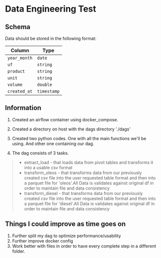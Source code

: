 Data Engineering Test
====================
## Schema

Data should be stored in the following format:

| Column       | Type        |
| ------------ | ----------- |
| `year_month` | `date`      |
| `uf`         | `string`    |
| `product`    | `string`    |
| `unit`       | `string`    |
| `volume`     | `double`    |
| `created_at` | `timestamp` |

## Information
1. Created an airflow container using docker_compose.

2. Created a directory on host with the dags directory './dags'

3. Created two python codes. One with all the main functions we'll be using. And other one containing our dag.

4. The dag consists of 3 tasks.
  >- extract_load - that loads data from pivot tables and transforms it into a usable csv format
  >- transform_oleos - that transforms data from our previously created csv file into the user requested table format and then into a parquet file for 'oleos'.All Data 
   is validates against original df in order to maintain file and data consistency
  >- transform_diesel - that transforms data from our previously created csv file into the user requested table format and then into a parquet file for 'diesel'.All 
   Data is validates against original df in order to maintain file and data consistency
  
## Things I could improve as time goes on

1. Further split my dag to optimize performance/usability
2. Further improve docker config
3. Work better with files in order to have every complete step in a different folder.
